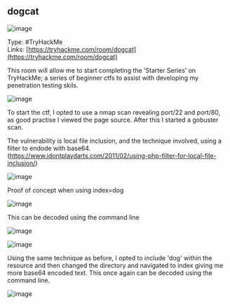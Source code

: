 ## dogcat

![image](https://user-images.githubusercontent.com/74746341/170996685-d6fc83d5-44a3-4494-af41-783a7e343046.png)

Type: #TryHackMe <br>
Links: [https://tryhackme.com/room/dogcat](https://tryhackme.com/room/dogcat) <br>

This room will allow me to start completing the ‘Starter Series’ on TryHackMe; a series of beginner ctfs to assist with developing my penetration testing skils.

![image](https://user-images.githubusercontent.com/74746341/170999358-3b63e1a7-69fc-4049-b79c-0348b0c57544.png)

To start the ctf, I opted to use a nmap scan revealing port/22 and port/80, as good practise I viewed the page 
source. After this I started a gobuster scan.

The vulnerability is local file inclusion, and the technique involved, using a filter to endode with base64. (https://www.idontplaydarts.com/2011/02/using-php-filter-for-local-file-inclusion/) 

![image](https://user-images.githubusercontent.com/74746341/179760598-f7fd2fa4-a656-4ed0-82c4-15b198a8a35e.png)

Proof of concept when using index=dog

![image](https://user-images.githubusercontent.com/74746341/179760722-0c99478e-6c7d-487f-a34b-ce5da9fe28f4.png)

This can be decoded using the command line

![image](https://user-images.githubusercontent.com/74746341/179761121-bca07967-3891-44d1-91d9-15db510b6834.png)

![image](https://user-images.githubusercontent.com/74746341/179761993-84ee5838-f31b-4565-946b-9b0af16836e6.png)

Using the same technique as before, I opted to include 'dog' within the resource and then changed the directory and navigated to index giving me more base64 encoded text. This once again can be decoded using the command line.

![image](https://user-images.githubusercontent.com/74746341/179762281-bf7cefef-9ab3-4f71-8777-160df3294073.png)

